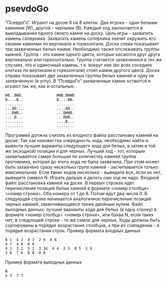 # psevdoGo

“ПсевдоГо”. Играют на доске 8 на 8 клеток. Два игрока - один белыми камнями (W), другой - черными (B). Каждый ход заключается в выкладывании одного своего камня на доску. Цель игры - захватить камень соперника. Захватить камень соперника значит окружить его своими камнями по вертикали и горизонтали. Доска слева показывает три захваченных белых камня. Необходимо также отслеживать группы камней. Группа - это камни одного цвета, которые касаются друг друга вертикально или горизонтально. Группа считается захваченной в тех же случаях, что и одиночный камень, т.е. вокруг нее (во всех соседних клетках по вертикали и горизонтали) стоят камни другого цвета. Доска справа показывает две захваченных группы белых камней и одну не захваченную (в углу). В “ПсевдоГо” захваченные камни остаются и играют так же, как и остальные.
```
WB..BWB.               WWB.BWWB
B....B..               B....BB.
........               ........
...BB...               ....BB..
...BWB..               ...BWWB.
....B...               ...BWB..
........               ....B...
........               ........
```
Программа должна считать из входного файла расстановку камней на доске. Так как неизвестна очередность хода, необходимо найти и вывести лучшие варианты следующего хода для белых, а затем в той же (исходной) позиции и для черных. Лучший ход - тот, которым захватывается самая большая по количеству камней группа противника, которая до этого хода не была захвачена. При этом может быть захвачено сразу несколько групп камней - засчитывается только максимальная. Если таких ходов несколько - выведите все, если их нет, выведите символ N. Играть дальше и делать сам ход не надо.
	Входной файл: расстановка камней на доске. В первых строках идет перечисление позиций белых камней в формате <номер столбца> <номер строки>. Оба номера от 1 до 8. Потом идут два числа 0. В следующей строке начинается аналогичное перечисление позиций черных камней, заканчивающееся также двойным нулем.
	Файл выходных данных: лучшие варианты хода для белых (в одну строку) в формате <номер столбца> <номер строки>, или буква N, если таких нет; в следующей строке - то же самое для черных. Ходы должны быть сортированы в порядке возрастания столбцов, а при их совпадении - в порядке возрастания строк.
Пример формата входных данных
```
8 1  4 2  4 3  2 6  8 6
8 7  4 8  0 0
4 1  3 2  5 2  3 34  4 4  2 5  8 5  1 6
3 6  7 6  8 8  0 0
```
Пример формата выходных данных
```
N
5 3  7 7 
```
